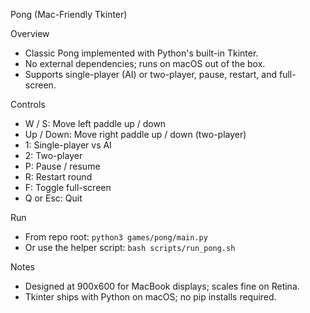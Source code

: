 Pong (Mac-Friendly Tkinter)

Overview
- Classic Pong implemented with Python's built-in Tkinter.
- No external dependencies; runs on macOS out of the box.
- Supports single-player (AI) or two-player, pause, restart, and full-screen.

Controls
- W / S: Move left paddle up / down
- Up / Down: Move right paddle up / down (two-player)
- 1: Single-player vs AI
- 2: Two-player
- P: Pause / resume
- R: Restart round
- F: Toggle full-screen
- Q or Esc: Quit

Run
- From repo root: `python3 games/pong/main.py`
- Or use the helper script: `bash scripts/run_pong.sh`

Notes
- Designed at 900x600 for MacBook displays; scales fine on Retina.
- Tkinter ships with Python on macOS; no pip installs required.


